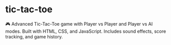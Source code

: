 # tic-tac-toe
🎮 Advanced Tic-Tac-Toe game with Player vs Player and Player vs AI modes. Built with HTML, CSS, and JavaScript. Includes sound effects, score tracking, and game history.
